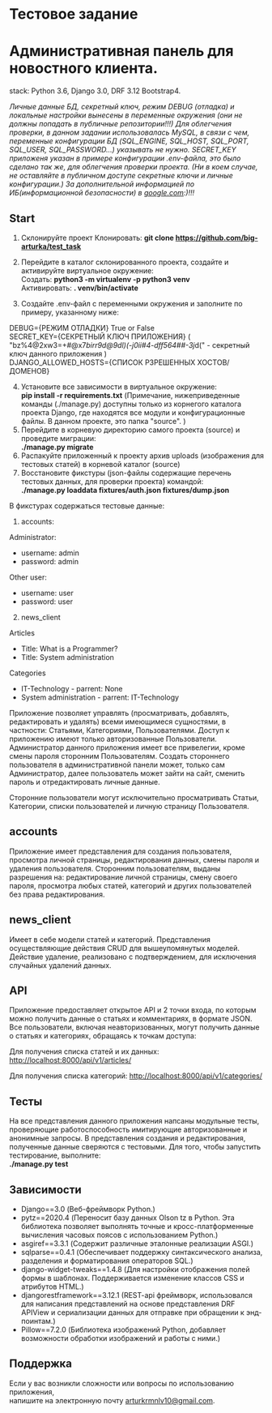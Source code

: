# Тестовое задание
# Административная панель для новостного клиента.
stack: Python 3.6, Django 3.0, DRF 3.12 Bootstrap4.

*Личные данные БД, секретный ключ, режим DEBUG (отладка) и локальные настройки вынесены в переменные окружения (они не должны попадать в публичные репозитории!!!) 
Для облегчения проверки, в данном задании использовалась MySQL, в связи с чем, переменные конфигурации БД (SQL_ENGINE, SQL_HOST, SQL_PORT, SQL_USER, SQL_PASSWORD...) указывать не нужно.
SECRET_KEY приложеня указан в примере конфигурации .env-файла, это было сделано так же, для облегчения проверки проекта. (Ни в коем случае, не оставляйте в публичном доступе секретные ключи и личные конфигурации.)
За дополнительной информацией по ИБ(информационной безопасности) в [google.com](https://www.google.com/):)!!!*

## Start
1) Склонируйте проект
Клонировать: **git clone  https://github.com/big-arturka/test_task**  
2) Перейдите в каталог склонированного проекта, создайте и активируйте виртуальное окружение:   
Создать: **python3 -m virtualenv -p python3 venv**  
Активировать: **. venv/bin/activate**

3) Создайте .env-файл с переменными окружения и заполните по примеру, указанному ниже:

DEBUG={РЕЖИМ ОТЛАДКИ} True or False       
SECRET_KEY={СЕКРЕТНЫЙ КЛЮЧ ПРИЛОЖЕНИЯ} ( "bz%4@2xw3=+#@x7*birr9d@9dl)(-j0ii#4-dff564##-3j*d(" - секретный ключ данного приложения )      
DJANGO_ALLOWED_HOSTS={СПИСОК РЗРЕШЕННЫХ ХОСТОВ/ДОМЕНОВ}     

4) Установите все зависимости в виртуальное окружение:   
**pip install -r requirements.txt**
(Примечание, нижеприведенные команды (./manage.py) доступны только из корнегого каталога проекта Django, где находятся все модули и конфигурационные файлы. В данном проекте, это папка "source". )
5) Перейдите в корневую директорию самого проекта (source) и проведите миграции:   
**./manage.py migrate**
6) Распакуйте приложенный к проекту архив uploads (изображения для тестовых статей) в корневой каталог (source)
7) Восстановите фикстуры (json-файлы содержащие перечень тестовых данных, для проверки проекта) командой:     
**./manage.py loaddata fixtures/auth.json fixtures/dump.json**

В фикстурах содержаться тестовые данные:

1) accounts:

Administrator:
- username: admin
- password: admin

Other user:
- username: user
- password: user

2) news_client

Articles
- Title: What is a Programmer?
- Title: System administration

Categories
- IT-Technology - parrent: None
- System administration - parrent: IT-Technology

Приложение позволяет управлять (просматривать, добавлять, редактировать и удалять) всеми имеющимеся сущностями, в частности: Статьями, Категориями, Пользователями.
Доступ к приложению имеют только авторизованные Пользователи.
Администратор данного приложения имеет все привелегии, кроме смены пароля сторонним Пользователям.
Создать стороннего пользователя в административной панели может, только сам Администратор, далее пользователь может зайти на сайт, 
сменить пароль и отредактировать личные данные.

Сторонние пользователи могут исключительно просматривать Статьи, Категории, списки пользователей и личную страницу Пользователя.


## accounts
Приложение имеет представления для создания пользователя, просмотра личной страницы, редактирования данных, смены пароля и удаления пользователя.
Сторонним пользователям, выданы разрешения на: редактирование личной страницы, смену своего пароля, просмотра любых статей, категорий и других пользователей без права редактирования.


## news_client
Имеет в себе модели статей и категорий.
Представления осуществляющие действия CRUD для вышеупомянутых моделей.
Действие удаление, реализовано с подтверждением, для исключения случайных удалений данных.


## API
Приложение предоставляет открытое API и 2 точки входа, по которым можно получить данные о статьях и комментариях, в формате JSON.
Все пользователи, включая неавторизованных, могут получить данные о статьях и категориях, обращаясь к точкам доступа:

Для получения списка статей и их данных:
[http://localhost:8000/api/v1/articles/](http://localhost:8000/api/v1/articles/)

Для получения списка категорий:
[http://localhost:8000/api/v1/categories/](http://localhost:8000/api/v1/categories/)


## Тесты
На все представления данного приложения напсаны модульные тесты, проверяющие работоспособность имитирующие авторизованные и анонимные запросы.
В представления создания и редактирования, полученные данные сверяются с тестовыми.
Для того, чтобы запустить тестирование, выполните:  
**./manage.py test**


## Зависимости
- Django==3.0 (Веб-фреймворк Python.)
- pytz==2020.4 (Переносит базу данных Olson tz в Python. Эта библиотека позволяет выполнять точные и кросс-платформенные вычисления часовых поясов с использованием Python.)
- asgiref==3.3.1 (Содержит различные эталонные реализации ASGI.)
- sqlparse==0.4.1 (Обеспечивает поддержку синтаксического анализа, разделения и форматирования операторов SQL.)
- django-widget-tweaks==1.4.8 (Для настройки отображения полей формы в шаблонах. Поддерживается изменение классов CSS и атрибутов HTML.)
- djangorestframework==3.12.1 (REST-api фреймворк, использовался для написания представлений на основе представления DRF APIView и сериализации данных для отправке при обращении к энд-поинтам.)
- Pillow==7.2.0 (Библиотека изображений Python, добавляет возможности обработки изображений и работы с ними.)

## Поддержка

Если у вас возникли сложности или вопросы по использованию приложения,  
 напишите на электронную почту <arturkrmnlv10@gmail.com>.
 
 
